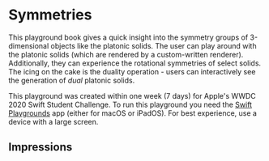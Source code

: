 # Symmetries

This playground book gives a quick insight into the symmetry groups of 3-dimensional objects like the platonic solids.
The user can play around with the platonic solids (which are rendered by a custom-written renderer). Additionally, they can experience the rotational symmetries of select solids. The icing on the cake is the duality operation - users can interactively see the generation of *dual* platonic solids. 

This playground was created within one week (7 days) for Apple's WWDC 2020 Swift Student Challenge. To run this playground you need the [Swift Playgrounds](https://www.apple.com/swift/playgrounds/) app (either for macOS or iPadOS). For best experience, use a device with a large screen.

## Impressions

